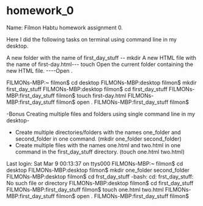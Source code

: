# homework_0
Name: Filmon Habtu      homework assignment 0.

Here I did the following tasks on terminal using command line in my desktop.

A new folder with the name of first_day_stuff -- mkdir
A new HTML file with the name of first-day.html--- touch
Open the current folder containing the new HTML file. ----Open .

FILMONs-MBP:~ filmon$ cd desktop
FILMONs-MBP:desktop filmon$ mkdir first_day_stuff
FILMONs-MBP:desktop filmon$ cd first_day_stuff
FILMONs-MBP:first_day_stuff filmon$ touch first-day.html
FILMONs-MBP:first_day_stuff filmon$ open .
FILMONs-MBP:first_day_stuff filmon$ 

-Bonus
Creating multiple files and folders using single command line in my desktop-
-	Create multiple directories/folders with the names one_folder and second_folder in one command. (mkdir one_folder second_folder)
-	Create multiple files with the names one.html and two.html in one command in the first_day_stuff directory. (touch one.html two.html)

Last login: Sat Mar  9 00:13:37 on ttys000
FILMONs-MBP:~ filmon$ cd desktop
FILMONs-MBP:desktop filmon$ mkdir one_folder second_folder
FILMONs-MBP:desktop filmon$ cd frst_day_stuff
-bash: cd: frst_day_stuff: No such file or directory
FILMONs-MBP:desktop filmon$ cd first_day_stuff
FILMONs-MBP:first_day_stuff filmon$ touch one.html two.html
FILMONs-MBP:first_day_stuff filmon$ open .
FILMONs-MBP:first_day_stuff filmon$

 
